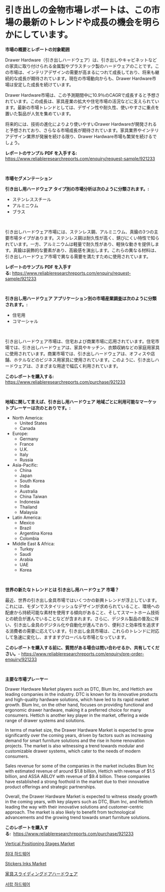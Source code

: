 <p><h1>引き出しの金物市場レポートは、この市場の最新のトレンドや成長の機会を明らかにしています。</h1></p><p><strong>市場の概要とレポートの対象範囲</strong></p>
<p><p>Drawer Hardware（引き出しハードウェア）は、引き出しやキャビネットなどの家具に取り付けられる金属製やプラスチック製のハードウェアのことです。この市場は、インテリアデザインの需要が高まるにつれて成長しており、将来も継続的な成長が期待されています。現在の市場動向からも、Drawer Hardware市場は安定した成長を続けています。</p><p>Drawer Hardware市場は、この予測期間中に10.9％のCAGRで成長すると予想されています。この成長は、家具産業の拡大や住宅市場の活況などに支えられています。最新の市場トレンドとしては、デザイン性や耐久性、使いやすさに重点を置いた製品が人気を集めています。</p><p>将来的には、技術の進化によりより使いやすいDrawer Hardwareが開発されると予想されており、さらなる市場成長が期待されています。家具業界やインテリアデザイン業界が発展を続ける限り、Drawer Hardware市場も繁栄を続けるでしょう。</p></p>
<p><strong>レポートのサンプル PDF を入手する:</strong> <a href="https://www.reliableresearchreports.com/enquiry/request-sample/921233">https://www.reliableresearchreports.com/enquiry/request-sample/921233</a></p>
<p>&nbsp;</p>
<p><strong>市場セグメンテーション</strong></p>
<p><strong>引き出し用ハードウェア タイプ別の市場分析は次のように分類されます。:</strong></p>
<p><ul><li>ステンレススチール</li><li>アルミニウム</li><li>ブラス</li></ul></p>
<p>&nbsp;</p>
<p><p>引き出しハードウェア市場には、ステンレス鋼、アルミニウム、真鍮の3つの主要市場タイプがあります。ステンレス鋼は耐久性が高く、錆びにくい特性で知られています。一方、アルミニウムは軽量で耐久性があり、軽快な動きを提供します。真鍮は装飾的な要素があり、高級感を演出します。これらの異なる材料は、引き出しハードウェア市場で異なる需要を満たすために使用されています。</p></p>
<p><strong>レポートのサンプル PDF を入手する:</strong>&nbsp;<a href="https://www.reliableresearchreports.com/enquiry/request-sample/921233">https://www.reliableresearchreports.com/enquiry/request-sample/921233</a></p>
<p>&nbsp;</p>
<p><strong> 引き出し用ハードウェア アプリケーション別の市場産業調査は次のように分類されます。:</strong></p>
<p><ul><li>住宅用</li><li>コマーシャル</li></ul></p>
<p>&nbsp;</p>
<p><p>引き出しハードウェア市場は、住宅および商業市場に応用されています。住宅市場では、引き出しハードウェアは、家具やキッチン、衣類収納などの家庭用家具に使用されています。商業市場では、引き出しハードウェアは、オフィスや店舗、ホテルなどのビジネス用家具に使用されています。このように、引き出しハードウェアは、さまざまな用途で幅広く利用されています。</p></p>
<p><strong>このレポートを購入する:</strong>&nbsp; <a href="https://www.reliableresearchreports.com/purchase/921233">https://www.reliableresearchreports.com/purchase/921233</a></p>
<p>&nbsp;</p>
<p><strong>地域に関して言えば、引き出し用ハードウェア 地域ごとに利用可能なマーケットプレーヤーは次のとおりです。:</strong></p>
<p><ul>
    <li>
        North America:
        <ul>
            <li>United States</li>
            <li>Canada</li>
        </ul>
    </li>
    <li>
        Europe:
        <ul>
            <li>Germany</li>
            <li>France</li>
            <li>U.K.</li>
            <li>Italy</li>
            <li>Russia</li>
        </ul>
    </li>
    <li>
        Asia-Pacific:
        <ul>
            <li>China</li>
            <li>Japan</li>
            <li>South Korea</li>
            <li>India</li>
            <li>Australia</li>
            <li>China Taiwan</li>
            <li>Indonesia</li>
            <li>Thailand</li>
            <li>Malaysia</li>
        </ul>
    </li>
    <li>
        Latin America:
        <ul>
            <li>Mexico</li>
            <li>Brazil</li>
            <li>Argentina Korea</li>
            <li>Colombia</li>
        </ul>
    </li>
    <li>
        Middle East & Africa:
        <ul>
            <li>Turkey</li>
            <li>Saudi</li>
            <li>Arabia</li>
            <li>UAE</li>
            <li>Korea</li>
        </ul>
    </li>
    </ul></p>
<p>&nbsp;</p>
<p><strong>世界の新たなトレンドとは 引き出し用ハードウェア 市場？</strong></p>
<p><p>最近、世界の引き出し金具市場ではいくつかの新興トレンドが浮上しています。これには、モダンでスタイリッシュなデザインが求められていること、環境への配慮から持続可能な素材を使用する傾向があること、そしてスマートホーム技術との統合が進んでいることなどが含まれます。さらに、デジタル製品の普及に伴い、引き出し金具のデジタル化や自動化が進んでおり、便利さと効率性を追求する消費者の需要に応えています。引き出し金具市場は、これらのトレンドに対応して急速に変化し、ますますグローバルな市場となっています。</p></p>
<p><strong>このレポートを購入する前に、質問がある場合は問い合わせるか、共有してください。</strong>- <a href="https://www.reliableresearchreports.com/enquiry/pre-order-enquiry/921233">https://www.reliableresearchreports.com/enquiry/pre-order-enquiry/921233</a></p>
<p>&nbsp;</p>
<p><strong>主要な市場プレーヤー</strong></p>
<p><p>Drawer Hardware Market players such as DTC, Blum Inc, and Hettich are leading companies in the industry. DTC is known for its innovative products and high-quality hardware solutions, which have led to its rapid market growth. Blum Inc, on the other hand, focuses on providing functional and ergonomic drawer hardware, making it a preferred choice for many consumers. Hettich is another key player in the market, offering a wide range of drawer systems and solutions.</p><p>In terms of market size, the Drawer Hardware Market is expected to grow significantly over the coming years, driven by factors such as increasing demand for smart furniture solutions and the rise in home renovation projects. The market is also witnessing a trend towards modular and customizable drawer systems, which cater to the needs of modern consumers.</p><p>Sales revenue for some of the companies in the market includes Blum Inc with estimated revenue of around $1.8 billion, Hettich with revenue of $1.5 billion, and ASSA ABLOY with revenue of $9.4 billion. These companies have established a strong foothold in the market due to their innovative product offerings and strategic partnerships.</p><p>Overall, the Drawer Hardware Market is expected to witness steady growth in the coming years, with key players such as DTC, Blum Inc, and Hettich leading the way with their innovative solutions and customer-centric approach. The market is also likely to benefit from technological advancements and the growing trend towards smart furniture solutions.</p></p>
<p><strong>このレポートを購入する:</strong>&nbsp;&nbsp;<a href="https://www.reliableresearchreports.com/purchase/921233">https://www.reliableresearchreports.com/purchase/921233</a></p>
<p><p><a href="https://issuu.com/reportprime-2/docs/vertical-positioning-stages-market-size-2030.pptx">Vertical Positioning Stages Market</a></p><p><a href="https://github.com/laholand/Market-Research-Report-List-2/blob/main/6612426182061.md">침대 하드웨어</a></p><p><a href="https://github.com/marloy8/Market-Research-Report-List-3/blob/main/stickers-inks-market.md">Stickers Inks Market</a></p><p><a href="https://github.com/mohamedbakry57/Market-Research-Report-List-2/blob/main/8369396182065.md">家具スライディングドアハードウェア</a></p><p><a href="https://github.com/sougarounis/Market-Research-Report-List-2/blob/main/2745913182062.md">서랍 하드웨어</a></p></p>